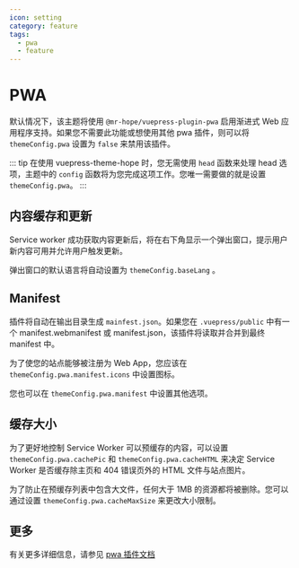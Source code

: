 ```yaml
---
icon: setting
category: feature
tags:
  - pwa
  - feature
---
```


# PWA

默认情况下，该主题将使用 `@mr-hope/vuepress-plugin-pwa` 启用渐进式 Web 应用程序支持。如果您不需要此功能或想使用其他 pwa 插件，则可以将 `themeConfig.pwa` 设置为 `false` 来禁用该插件。

::: tip
在使用 vuepress-theme-hope 时，您无需使用 `head` 函数来处理 head 选项，主题中的 `config` 函数将为您完成这项工作。您唯一需要做的就是设置 `themeConfig.pwa`。
:::

## 内容缓存和更新

Service worker 成功获取内容更新后，将在右下角显示一个弹出窗口，提示用户新内容可用并允许用户触发更新。

弹出窗口的默认语言将自动设置为 `themeConfig.baseLang` 。

## Manifest

插件将自动在输出目录生成 `mainfest.json`。如果您在 `.vuepress/public` 中有一个 manifest.webmanifest 或 manifest.json，该插件将读取并合并到最终 manifest 中。

为了使您的站点能够被注册为 Web App，您应该在 `themeConfig.pwa.manifest.icons` 中设置图标。

您也可以在 `themeConfig.pwa.manifest` 中设置其他选项。

## 缓存大小

为了更好地控制 Service Worker 可以预缓存的内容，可以设置 `themeConfig.pwa.cachePic` 和 `themeConfig.pwa.cacheHTML` 来决定 Service Worker 是否缓存除主页和 404 错误页外的 HTML 文件与站点图片。

为了防止在预缓存列表中包含大文件，任何大于 1MB 的资源都将被删除。您可以通过设置 `themeConfig.pwa.cacheMaxSize` 来更改大小限制。

## 更多

有关更多详细信息，请参见 [pwa 插件文档][pwa]

[pwa]: https://vuepress-pwa.mrhope.site/zh/

